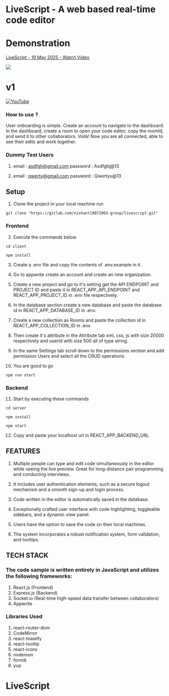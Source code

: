 # LiveScript - A web based real-time code editor

# Demonstration

<div>
    <a href="https://www.loom.com/share/6df5beef9eb747eaa63195aa369152cb">
      <p>LiveScript - 19 May 2025 - Watch Video</p>
    </a>
    <a href="https://www.loom.com/share/6df5beef9eb747eaa63195aa369152cb">
      <img style="max-width:300px;" src="https://cdn.loom.com/sessions/thumbnails/6df5beef9eb747eaa63195aa369152cb-eae1204bec2d6176-full-play.gif">
    </a>
</div>

# v1

[![YouTube](https://img.youtube.com/vi/vz3yFS3xPM8/0.jpg)](https://www.youtube.com/watch?v=vz3yFS3xPM8)

### How to use ?

User onboarding is simple. Create an account to navigate to the dashboard. In the dashboard, create a room to open your code editor, copy the roomId, and send it to other collaborators. Voilà! Now you are all connected, able to see their edits and work together.

### Dummy Test Users

1. email : asdfgh@gmail.com
   password : Asdfghj@13

2. email : qwerty@gmail.com
   password : Qwertyu@13

## Setup

1. Clone the project in your local machine run

```
git clone "https://gitlab.com/nishant19072003-group/livescript.git"
```

### Frontend

2. Execute the commands below

```
cd client
```

```
npm install
```

3. Create a .env file and copy the contents of .env.example in it.

4. Go to appwrite create an account and create an new organization.

5. Create a new project and go to it's setting get the API ENDPOINT and PROJECT ID and paste it in REACT_APP_API_ENDPOINT and REACT_APP_PROJECT_ID in .env file respectively.

6. In the database section create a new database and paste the database id in REACT_APP_DATABASE_ID in .env.

7. Create a new collection as Rooms and paste the collection id in REACT_APP_COLLECTION_ID in .env 

8. Then create it's attribute in the Attribute tab xml, css, js with size 20000 respectively and userId with size 500 all of type string.

9. In the same Settings tab scroll down to the permissions section and add permission Users and select all the CRUD operations.

10. You are good to go

```
npm run start
```


### Backend

11. Start by executing these commands

```
cd server
```

```
npm install
```

```
npm start
```

12. Copy and paste your localhost url in REACT_APP_BACKEND_URL

## FEATURES

1. Multiple people can type and edit code simultaneously in the editor while seeing the live preview. Great for long-distance pair programming and conducting interviews.

2. It includes user authentication elements, such as a secure logout mechanism and a smooth sign-up and login process.

3. Code written in the editor is automatically saved in the database.

4. Exceptionally crafted user interface with code highlighting, toggleable sidebars, and a dynamic view panel.

5. Users have the option to save the code on their local machines.

6. The system incorporates a robust notification system, form validation, and tooltips.

## TECH STACK

### The code sample is written entirely in JavaScript and utilizes the following frameworks:

1. React.js (Frontend)
2. Express.js (Backend)
3. Socket.io (Real-time high-speed data transfer between collaborators)
4. Appwrite

### Libraries Used 

1. react-router-dom 
2. CodeMirror 
3. react-toastify 
4. react-tooltip 
5. react-icons 
6. nodemon
7. formik
8. yup


# LiveScript
